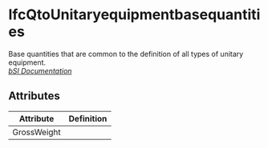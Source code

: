 IfcQtoUnitaryequipmentbasequantities
====================================
Base quantities that are common to the definition of all types of unitary
equipment.  
[ _bSI
Documentation_](https://standards.buildingsmart.org/IFC/DEV/IFC4_2/FINAL/HTML/schema/ifchvacdomain/qset/qto_unitaryequipmentbasequantities.htm)


Attributes
----------
| Attribute   | Definition   |
|-------------|--------------|
| GrossWeight |              |
